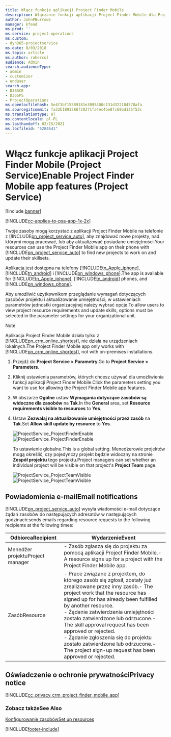 ```yaml
---
title: Włącz funkcje aplikacji Project Finder Mobile
description: Włączanie funkcji aplikacji Project Finder Mobile dla Project Service
author: JohnPBurrows
manager: kfend
ms.prod: ''
ms.service: project-operations
ms.custom:
- dyn365-projectservice
ms.date: 8/03/2018
ms.topic: article
ms.author: ruhercul
audience: Admin
search.audienceType:
- admin
- customizer
- enduser
search.app:
- D365CE
- D365PS
- ProjectOperations
ms.openlocfilehash: 5e4f3bf15589181e3095400c131d322184578afa
ms.sourcegitcommit: fa32b1893286f20271fa4ec4be8fc68bd135f53c
ms.translationtype: HT
ms.contentlocale: pl-PL
ms.lasthandoff: 02/15/2021
ms.locfileid: "5284641"
---
```

# <a name="enable-project-finder-mobile-app-features-project-service"></a><span data-ttu-id="ceabd-103">Włącz funkcje aplikacji Project Finder Mobile (Project Service)</span><span class="sxs-lookup"><span data-stu-id="ceabd-103">Enable Project Finder Mobile app features (Project Service)</span></span>

[!include [banner](../includes/psa-now-project-operations.md)]

[!INCLUDE[cc-applies-to-psa-app-1x-2x](../includes/cc-applies-to-psa-app-1x-2x.md)]

<span data-ttu-id="ceabd-104">Twoje zasoby mogą korzystać z aplikacji Project Finder Mobile na telefonie z [!INCLUDE[pn_project_service_auto](../includes/pn-project-service-auto.md)], aby znajdować nowe projekty, nad którymi mogą pracować, lub aby aktualizować posiadane umiejętności.</span><span class="sxs-lookup"><span data-stu-id="ceabd-104">Your resources can use the Project Finder Mobile app on their phone with [!INCLUDE[pn_project_service_auto](../includes/pn-project-service-auto.md)] to find new projects to work on and update their skillsets.</span></span>  
  
 <span data-ttu-id="ceabd-105">Aplikacja jest dostępna na telefony [!INCLUDE[tn_Apple_iphone](../includes/tn-apple-iphone.md)], [!INCLUDE[tn_android](../includes/tn-android.md)] i [!INCLUDE[pn_windows_phone](../includes/pn-windows-phone.md)].</span><span class="sxs-lookup"><span data-stu-id="ceabd-105">The app is available for [!INCLUDE[tn_Apple_iphone](../includes/tn-apple-iphone.md)], [!INCLUDE[tn_android](../includes/tn-android.md)] phones, and [!INCLUDE[pn_windows_phone](../includes/pn-windows-phone.md)].</span></span>  
    
 <span data-ttu-id="ceabd-106">Aby umożliwić użytkownikom przeglądanie wymagań dotyczących zasobów projektu i aktualizowanie umiejętności, w ustawieniach parametrów jednostki organizacyjnej należy wybrać opcje.</span><span class="sxs-lookup"><span data-stu-id="ceabd-106">To allow users to view project resource requirements and update skills, options must be selected in the parameter settings for your organizational unit.</span></span>
  
> [!NOTE]
>  <span data-ttu-id="ceabd-107">Aplikacja Project Finder Mobile działa tylko z [!INCLUDE[pn_crm_online_shortest](../includes/pn-crm-online-shortest.md)], nie działa na urządzeniach lokalnych.</span><span class="sxs-lookup"><span data-stu-id="ceabd-107">The Project Finder Mobile app only works with [!INCLUDE[pn_crm_online_shortest](../includes/pn-crm-online-shortest.md)], not with on-premises installations.</span></span>  
  
1. <span data-ttu-id="ceabd-108">Przejdź do **Project Service > Parametry**.</span><span class="sxs-lookup"><span data-stu-id="ceabd-108">Go to **Project Service > Parameters**.</span></span>  
  
2. <span data-ttu-id="ceabd-109">Kliknij ustawienia parametrów, których chcesz używać dla umożliwienia funkcji aplikacji Project Finder Mobile.</span><span class="sxs-lookup"><span data-stu-id="ceabd-109">Click the parameters setting you want to use for allowing the Project Finder Mobile app features.</span></span>  
  
3. <span data-ttu-id="ceabd-110">W obszarze **Ogólne** ustaw **Wymagania dotyczące zasobów są widoczne dla zasobów** na **Tak**.</span><span class="sxs-lookup"><span data-stu-id="ceabd-110">In the **General** area, set **Resource requirements visible to resources** to **Yes**.</span></span>  
  
4. <span data-ttu-id="ceabd-111">Ustaw **Zezwalaj na aktualizowanie umiejętności przez zasób** na **Tak**.</span><span class="sxs-lookup"><span data-stu-id="ceabd-111">Set **Allow skill update by resource** to **Yes**.</span></span>  
  
   <span data-ttu-id="ceabd-112">![ProjectService_ProjectFinderEnable](../psa/media/project-service-project-finder-enable.png "ProjectService_ProjectFinderEnable")</span><span class="sxs-lookup"><span data-stu-id="ceabd-112">![ProjectService_ProjectFinderEnable](../psa/media/project-service-project-finder-enable.png "ProjectService_ProjectFinderEnable")</span></span>  
  
   <span data-ttu-id="ceabd-113">To ustawienie globalne.</span><span class="sxs-lookup"><span data-stu-id="ceabd-113">This is a global setting.</span></span> <span data-ttu-id="ceabd-114">Menedżerowie projektów mogą określić, czy pojedynczy projekt będzie widoczny na stronie **Zespół projektu** tego projektu.</span><span class="sxs-lookup"><span data-stu-id="ceabd-114">Project managers can set whether an individual project will be visible on that project's **Project Team** page.</span></span>  
  
   <span data-ttu-id="ceabd-115">![ProjectService_ProjectTeamVisible](../psa/media/project-service-project-team-visible.png "ProjectService_ProjectTeamVisible")</span><span class="sxs-lookup"><span data-stu-id="ceabd-115">![ProjectService_ProjectTeamVisible](../psa/media/project-service-project-team-visible.png "ProjectService_ProjectTeamVisible")</span></span>  
  
## <a name="email-notifications"></a><span data-ttu-id="ceabd-116">Powiadomienia e-mail</span><span class="sxs-lookup"><span data-stu-id="ceabd-116">Email notifications</span></span>  
 [!INCLUDE[pn_project_service_auto](../includes/pn-project-service-auto.md)] <span data-ttu-id="ceabd-117">wysyła wiadomości e-mail dotyczące żądań zasobów do następujących adresatów w następujących godzinach:</span><span class="sxs-lookup"><span data-stu-id="ceabd-117">sends emails regarding resource requests to the following recipients at the following times:</span></span>  
  
|<span data-ttu-id="ceabd-118">Odbiorca</span><span class="sxs-lookup"><span data-stu-id="ceabd-118">Recipient</span></span>|<span data-ttu-id="ceabd-119">Wydarzenie</span><span class="sxs-lookup"><span data-stu-id="ceabd-119">Event</span></span>|  
|---------------|-----------|  
|<span data-ttu-id="ceabd-120">Menedżer projektu</span><span class="sxs-lookup"><span data-stu-id="ceabd-120">Project manager</span></span>|<span data-ttu-id="ceabd-121">- Zasób zgłasza się do projektu za pomocą aplikacji Project Finder Mobile.</span><span class="sxs-lookup"><span data-stu-id="ceabd-121">- A resource signs up for a project with the Project Finder Mobile app.</span></span>|  
|<span data-ttu-id="ceabd-122">Zasób</span><span class="sxs-lookup"><span data-stu-id="ceabd-122">Resource</span></span>|<span data-ttu-id="ceabd-123">- Prace związane z projektem, do którego zasób się zgłosił, zostały już zrealizowane przez inny zasób.</span><span class="sxs-lookup"><span data-stu-id="ceabd-123">- The project work that the resource has signed up for has already been fulfilled by another resource.</span></span><br /><span data-ttu-id="ceabd-124">- Żądanie zatwierdzenia umiejętności zostało zatwierdzone lub odrzucone.</span><span class="sxs-lookup"><span data-stu-id="ceabd-124">- The skill approval request has been approved or rejected.</span></span><br /><span data-ttu-id="ceabd-125">- Żądanie zgłoszenia się do projektu zostało zatwierdzone lub odrzucone.</span><span class="sxs-lookup"><span data-stu-id="ceabd-125">- The project sign-up request has been approved or rejected.</span></span>|  
  
## <a name="privacy-notice"></a><span data-ttu-id="ceabd-126">Oświadczenie o ochronie prywatności</span><span class="sxs-lookup"><span data-stu-id="ceabd-126">Privacy notice</span></span>  
 [!INCLUDE[cc_privacy_crm_project_finder_mobile_app](../includes/cc-privacy-crm-project-finder-mobile-app.md)]  
  
### <a name="see-also"></a><span data-ttu-id="ceabd-127">Zobacz także</span><span class="sxs-lookup"><span data-stu-id="ceabd-127">See Also</span></span>  
 [<span data-ttu-id="ceabd-128">Konfigurowanie zasobów</span><span class="sxs-lookup"><span data-stu-id="ceabd-128">Set up resources</span></span>](../psa/set-up-resources.md)


[!INCLUDE[footer-include](../includes/footer-banner.md)]